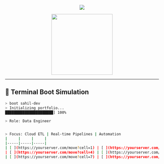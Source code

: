 <!-- 🌌 SAHIL MUNJULURI | ULTIMATE INTERACTIVE GITHUB PROFILE -->

<!-- 🎬 ANIMATED HEADER -->
<p align="center">
  <img src="https://capsule-render.vercel.app/api?type=waving&color=0:FF6EC7,100:4D4DFF&height=200&section=header&text=Sahil%20Munjuluri&fontSize=45&fontColor=ffffff&animation=fadeIn&desc=Cloud%20%7C%20Data%20%7C%20Automation%20%7C%20Visualization&descSize=18" />
</p>

<!-- 👨‍💻 DEVELOPER AVATAR GIF -->
<p align="center">
  <img src="https://media.giphy.com/media/qgQUggAC3Pfv687qPC/giphy.gif" width="200" />
</p>

---

## 🧠 Terminal Boot Simulation

```bash
> boot sahil-dev
> Initializing portfolio...
██████████████████████] 100%

> Role: Data Engineer


> Focus: Cloud ETL | Real-time Pipelines | Automation
|     |     |     |
|-----|-----|-----|
| [ ](https://yourserver.com/move?cell=1) | [ ](https://yourserver.com/move?cell=2) | [ ](https://yourserver.com/move?cell=3) |
| [ ](https://yourserver.com/move?cell=4) | [ ](https://yourserver.com/move?cell=5) | [ ](https://yourserver.com/move?cell=6) |
| [ ](https://yourserver.com/move?cell=7) | [ ](https://yourserver.com/move?cell=8) | [ ](https://yourserver.com/move?cell=9) |
